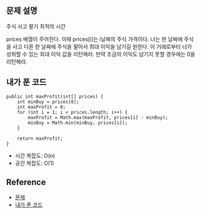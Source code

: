 ## 문제 설명
주식 사고 팔기 최적의 시간

prices 배열이 주어진다. 이때 prices[i]는 i날짜의 주식 가격이다.
너는 한 날짜에 주식을 사고 다른 한 날짜에 주식을 팔아서 최대 이익을 남기길 원한다.
이 거래로부터 너가 성취할 수 있는 최대 이익 값을 리턴해라. 만약 조금의 이익도 남기지 못할 경우에는 0을 리턴해라.

## 내가 푼 코드
```
public int maxProfit(int[] prices) {
    int minBuy = prices[0];
    int maxProfit = 0;
    for (int i = 1; i < prices.length; i++) {
        maxProfit = Math.max(maxProfit, prices[i] - minBuy);
        minBuy = Math.min(minBuy, prices[i]);
    }
    
    return maxProfit;
}
```
* 시간 복잡도: O(n)
* 공간 복잡도: O(1)

## Reference
* [문제](https://leetcode.com/problems/best-time-to-buy-and-sell-stock/)
* [내가 푼 코드](https://github.com/smpark1020/leetcode-practice/blob/master/src/leetcode/dp/Q121.java)
